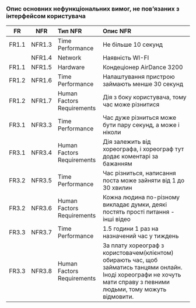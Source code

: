 ### Опис основних нефункціональних вимог, не пов’язаних з інтерфейсом користувача
|FR|NFR|Тип NFR|Опис NFR|
|:-----:|:-----:|:-----|:-----|
|FR1.1|NFR1.3|Time Performance|Не більше 10 секунд|
||NFR1.4|Network|Наявність WI-FI|
|FR1.1|NFR1.5|Hardware|Кондеціонер AirDance 3200|
|FR1.2|NFR1.6|Time Performance|Налаштування пристрою займають менше 30 секунд|
|FR1.2|NFR1.7|Human Factors Requirements|Дія з боку користувача, тому час може різнитися|
|FR3.1|NFR3.3|Time Performance|Час дуже різниться може бути пару секунд, а може і ніколи|
|FR3.1|NFR3.4|Human Factors Requirements|Дія залежить від хореографа, і хореограф тут додає коментарі за бажанням|
|FR3.2|NFR3.5|Time Performance|Час різниться, написання поста може зайняти від 1 до 30 хвилин|
|FR3.2|NFR3.6|Human Factors Requirements|Кожна людина по-різному викладає думки, деякі постять прості питання - інші відео|
|FR3.3|NFR3.7|Time Performance|1.5 години 1 раз на назначений час у тиждень|
|FR3.3|NFR3.8|Human Factors Requirements|За плату хореограф з користовачем(клієнтом) обирають час, щоб займатись танцями онлайн. Іноді хореографи не хочуть мати справу з певними людьми, тому можуть відмовити.|
